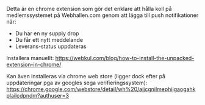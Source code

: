 Detta är en chrome extension som gör det enklare att hålla koll på medlemssystemet på Webhallen.com genom att lägga till push notifikationer när:

* Du har en ny supply drop
* Du får ett nytt meddelande
* Leverans-status uppdateras

Installera manuellt: https://webkul.com/blog/how-to-install-the-unpacked-extension-in-chrome/

Kan även installeras via chrome web store (ligger dock efter på uppdateringar pga av googles sega verifieringssystem): https://chrome.google.com/webstore/detail/wh%20/ajjcgnilmephijgaogahkplailcdpndm?authuser=3
